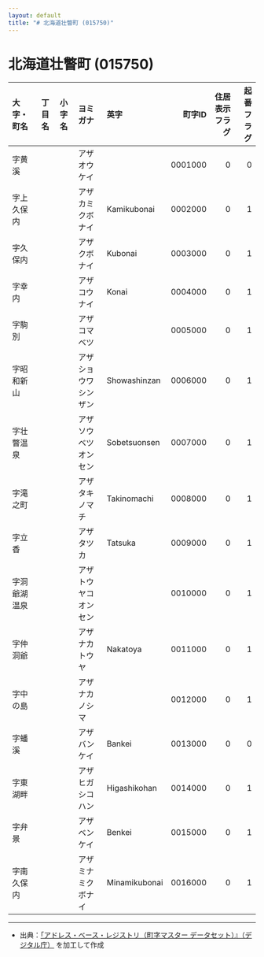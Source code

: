 ```yaml
---
layout: default
title: "# 北海道壮瞥町 (015750)"
---
```


# 北海道壮瞥町 (015750)

| 大字・町名 | 丁目名 | 小字名 | ヨミガナ | 英字 | 町字ID | 住居表示フラグ | 起番フラグ |
|:--------|:------|:------|:-----------------|:---------------------|--------:|----------:|--------:|
| 字黄溪 |  |  | アザオウケイ |  | 0001000 | 0 | 0 |
| 字上久保内 |  |  | アザカミクボナイ | Kamikubonai | 0002000 | 0 | 1 |
| 字久保内 |  |  | アザクボナイ | Kubonai | 0003000 | 0 | 1 |
| 字幸内 |  |  | アザコウナイ | Konai | 0004000 | 0 | 1 |
| 字駒別 |  |  | アザコマベツ |  | 0005000 | 0 | 1 |
| 字昭和新山 |  |  | アザショウワシンザン | Showashinzan | 0006000 | 0 | 1 |
| 字壮瞥温泉 |  |  | アザソウベツオンセン | Sobetsuonsen | 0007000 | 0 | 1 |
| 字滝之町 |  |  | アザタキノマチ | Takinomachi | 0008000 | 0 | 1 |
| 字立香 |  |  | アザタツカ | Tatsuka | 0009000 | 0 | 1 |
| 字洞爺湖温泉 |  |  | アザトウヤコオンセン |  | 0010000 | 0 | 1 |
| 字仲洞爺 |  |  | アザナカトウヤ | Nakatoya | 0011000 | 0 | 1 |
| 字中の島 |  |  | アザナカノシマ |  | 0012000 | 0 | 1 |
| 字蟠溪 |  |  | アザバンケイ | Bankei | 0013000 | 0 | 0 |
| 字東湖畔 |  |  | アザヒガシコハン | Higashikohan | 0014000 | 0 | 1 |
| 字弁景 |  |  | アザベンケイ | Benkei | 0015000 | 0 | 1 |
| 字南久保内 |  |  | アザミナミクボナイ | Minamikubonai | 0016000 | 0 | 1 |

---

- 出典：[「アドレス・ベース・レジストリ（町字マスター データセット）』（デジタル庁）](https://www.digital.go.jp/policies/base_registry_address/) を加工して作成